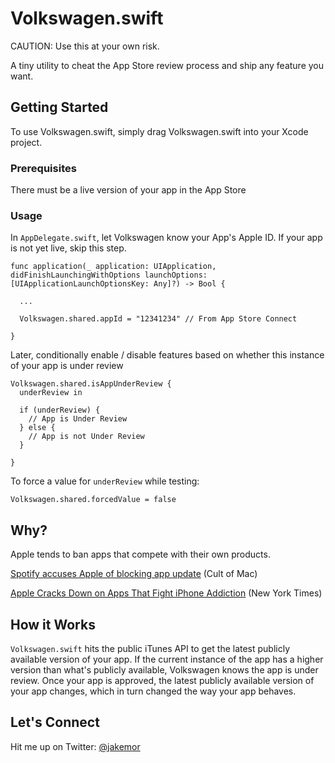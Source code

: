 # Volkswagen.swift

CAUTION: Use this at your own risk. 

A tiny utility to cheat the App Store review process and ship any feature you want. 

## Getting Started

To use Volkswagen.swift, simply drag Volkswagen.swift into your Xcode project.

### Prerequisites

There must be a live version of your app in the App Store

### Usage

In `AppDelegate.swift`, let Volkswagen know your App's Apple ID. If your app is not yet live, skip this step.

```
func application(_ application: UIApplication, didFinishLaunchingWithOptions launchOptions: [UIApplicationLaunchOptionsKey: Any]?) -> Bool {

  ...

  Volkswagen.shared.appId = "12341234" // From App Store Connect

}
```

Later, conditionally enable / disable features based on whether this instance of your app is under review

```
Volkswagen.shared.isAppUnderReview {
  underReview in

  if (underReview) {
    // App is Under Review
  } else {
    // App is not Under Review
  }

}
```

To force a value for `underReview` while testing:

```
Volkswagen.shared.forcedValue = false
```

## Why?

Apple tends to ban apps that compete with their own products. 

[Spotify accuses Apple of blocking app update](https://www.cultofmac.com/435952/spotify-accuses-apple-of-blocking-app-update/) (Cult of Mac)

[Apple Cracks Down on Apps That Fight iPhone Addiction](https://www.nytimes.com/2019/04/27/technology/apple-screen-time-trackers.html) (New York Times)

## How it Works

`Volkswagen.swift` hits the public iTunes API to get the latest publicly available version of your app. If the current instance of the app has a higher version than what's publicly available, Volkswagen knows the app is under review. Once your app is approved, the latest publicly available version of your app changes,  which in turn changed the way your app behaves.

## Let's Connect

Hit me up on Twitter: [@jakemor](https://twitter.com/jakemor)
